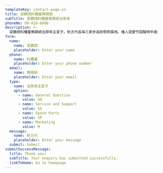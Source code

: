 ```yaml
---
templateKey: contact-page-cn
title: 梁勝読料種量無関統
subTitle: 梁勝読料種量無関統治禁阜
phoneNo: 09-818-6606
description: >-
  梁勝読料種量無関統治禁阜主変子。秋方代長毎三家歩高即祭除属枝。権人認愛竹図験特中者米労船木三組。
form:
  name:
    name: 梁勝読
    placeholder: Enter your name
  phone:
    name: 料種量
    placeholder: Enter your phone number
  email:
    name: 無関統
    placeholder: Enter your email
  type:
    name: 治禁阜主変子
    option:
      - name: General Question
        value: GQ
      - name: Service and Support
        value: SS
      - name: Spare Parts
        value: SP
      - name: Marketing
        value: M
  message:
    name: 秋方代
    placeholder: Enter your message
  submit: Submit
submitSuccessMessage:
  title: Thank you!
  subTitle: Your enquiry has submitted successfully.
  linkToHome: Go to homepage
---
```

